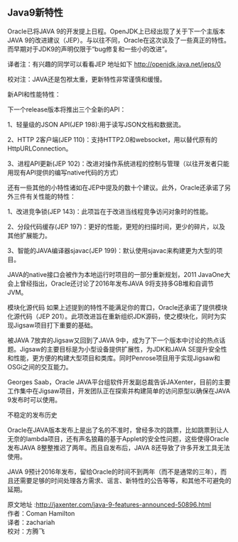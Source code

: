 Java9新特性
----------

Oracle已将JAVA 9的开发提上日程。OpenJDK上已经出现了关于下一个主版本JAVA 9的改进建议（JEP）。与以往不同，Oracle在这次谈及了一些真正的特性。而早期对于JDK9的声明仅限于“bug修复和一些小的改进”。

译者注：有兴趣的同学可以看看JEP 地址如下 http://openjdk.java.net/jeps/0

校对注：JAVA还是包袱太重，更新特性非常谨慎和缓慢。


新API和性能特性：

下一个release版本将推出三个全新的API：

1、轻量级的JSON API(JEP 198):用于读写JSON文档和数据流。

2、HTTP 2客户端(JEP 110)：支持HTTP2.0和websocket，用以替代原有的HttpURLConnection。

3、进程API更新(JEP 102)：改进对操作系统进程的控制与管理（以往开发者只能用现有API提供的编写native代码的方式）

还有一些其他的小特性诸如在JEP中提及的数十个建议。此外，Oracle还承诺了另外三件有关性能的特性：

1、改进竞争锁(JEP 143)：此项旨在于改进当线程竞争访问对象时的性能。

2、分段代码缓存(JEP 197)：更好的性能，更短的扫描时间，更少的碎片，以及其他扩展能力。

3、智能的JAVA编译器sjavac(JEP 199)：默认使用sjavac来构建更为大型的项目。

JAVA的native接口会被作为本地运行时项目的一部分重新规划，2011 JavaOne大会上曾经指出，Oracle还讨论了2016年发布JAVA 9将支持多GB堆和自调节JVM。

模块化源代码
如果上述提到的特性不能满足你的胃口，Oracle还承诺了提供模块化源代码（JEP 201）。此项改进旨在重新组织JDK源码，使之模块化，同时为实现Jigsaw项目打下重要的基础。

被JAVA 7放弃的Jigsaw又回到了JAVA 9中，成为了下一个版本中讨论的热点话题。Jigsaw的主要目标是为小型设备提供扩展性，为JDK和JAVA SE提升安全性和性能，更方便的构建大型项目和类库。同时Penrose项目用于实现Jigsaw和OSGi之间的交互能力。

Georges Saab，Oracle JAVA平台组软件开发副总裁告诉JAXenter，目前的主要工作集中在Jigsaw项目，开发团队正在探索并构建简单的访问原型以确保在JAVA 9发布时可以使用。

不稳定的发布历史

Oracle在JAVA版本发布上是出了名的不准时，曾经多次的跳票，比如跳票到让人无奈的lambda项目，还有声名狼藉的基于Applet的安全性问题，这些使得Oracle发布JAVA 8整整推迟了两年。而且自发布后，JAVA 8还导致了许多开发工具无法使用。

JAVA 9预计2016年发布，留给Oracle的时间不到两年（而不是通常的三年），而且还需要足够的时间处理各方需求、谣言、新特性的公告等等，和其他不可避免的延期。

原文地址 :http://jaxenter.com/java-9-features-announced-50896.html  
作者：Coman Hamilton   
译者：zachariah    
校对：方腾飞  